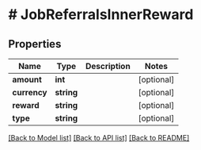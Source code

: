 # # JobReferralsInnerReward

## Properties

Name | Type | Description | Notes
------------ | ------------- | ------------- | -------------
**amount** | **int** |  | [optional]
**currency** | **string** |  | [optional]
**reward** | **string** |  | [optional]
**type** | **string** |  | [optional]

[[Back to Model list]](../../README.md#models) [[Back to API list]](../../README.md#endpoints) [[Back to README]](../../README.md)
